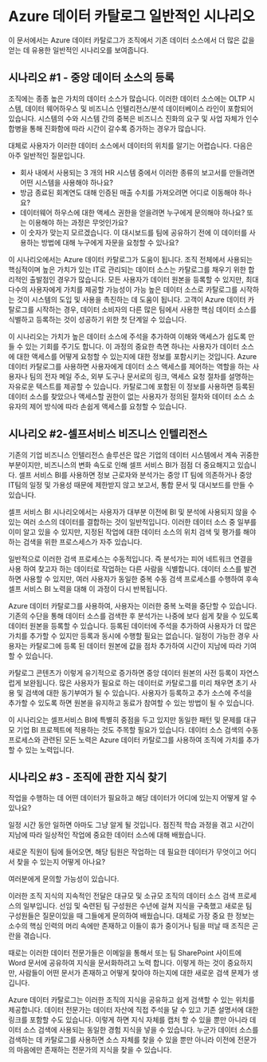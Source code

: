 <properties
   pageTitle="Azure 데이터 카탈로그 일반적인 시나리오"
   description="높은 가치의 데이터 원본 등록 및 검색을 포함한 Azure 데이터 카탈로그에 대한 일반적인 시나리오의 개요를 통해 셀프서비스 비즈니스 인텔리전스를 실현하고 데이터 원본과 프로세스에 대한 기존 조직 지식을 획득합니다."
   services="data-catalog"
   documentationCenter=""
   authors="steelanddata"
   manager="NA"
   editor=""
   tags=""/>
<tags
   ms.service="data-catalog"
   ms.devlang="NA"
   ms.topic="article"
   ms.tgt_pltfrm="NA"
   ms.workload="data-catalog"
   ms.date="10/27/2015"
   ms.author="maroche"/>


# Azure 데이터 카탈로그 일반적인 시나리오

이 문서에서는 Azure 데이터 카탈로그가 조직에서 기존 데이터 소스에서 더 많은 값을 얻는 데 유용한 일반적인 시나리오를 보여줍니다.

## 시나리오 #1 - 중앙 데이터 소스의 등록

조직에는 종종 높은 가치의 데이터 소스가 많습니다. 이러한 데이터 소스에는 OLTP 시스템, 데이터 웨어하우스 및 비즈니스 인텔리전스/분석 데이터베이스 라인이 포함되어 있습니다. 시스템의 수와 시스템 간의 중복은 비즈니스 진화의 요구 및 사업 자체가 인수 합병을 통해 진화함에 따라 시간이 갈수록 증가하는 경우가 많습니다.

대체로 사용자가 이러한 데이터 소스에서 데이터의 위치를 알기는 어렵습니다. 다음은 아주 일반적인 질문입니다.

- 회사 내에서 사용되는 3 개의 HR 시스템 중에서 이러한 종류의 보고서를 만들려면 어떤 시스템을 사용해야 하나요?
- 방금 종료된 회계연도 대해 인증된 매출 수치를 가져오려면 어디로 이동해야 하나요?
- 데이터웨어 하우스에 대한 액세스 권한을 얻을려면 누구에게 문의해야 하나요? 또는 이용해야 하는 과정은 무엇인가요?
- 이 숫자가 맞는지 모르겠습니다. 이 대시보드를 팀에 공유하기 전에 이 데이터를 사용하는 방법에 대해 누구에게 자문을 요청할 수 있나요?

이 시나리오에서는 Azure 데이터 카탈로그가 도움이 됩니다. 조직 전체에서 사용되는 핵심적이며 높은 가치가 있는 IT로 관리되는 데이터 소스는 카탈로그를 채우기 위한 합리적인 출발점인 경우가 많습니다. 모든 사용자가 데이터 원본을 등록할 수 있지만, 최대 다수의 사용자에게 가치를 제공할 가능성이 가능 높은 데이터 소스로 카탈로그를 시작하는 것이 시스템의 도입 및 사용을 촉진하는 데 도움이 됩니다. 고객이 Azure 데이터 카탈로그를 시작하는 경우, 데이터 소비자의 다른 많은 팀에서 사용한 핵심 데이터 소스를 식별하고 등록하는 것이 성공하기 위한 첫 단계일 수 있습니다.

이 시나리오는 가치가 높은 데이터 소스에 주석을 추가하여 이해와 액세스가 쉽도록 만들 수 있는 기회를 주기도 합니다. 이 과정의 중요한 측면 하나는 사용자가 데이터 소스에 대한 액세스를 어떻게 요청할 수 있는지에 대한 정보를 포함시키는 것입니다. Azure 데이터 카탈로그를 사용하면 사용자에게 데이터 소스 액세스를 제어하는 역할을 하는 사용자나 팀의 전자 메일 주소, 외부 도구나 문서로의 링크, 액세스 요청 절차를 설명하는 자유로운 텍스트를 제공할 수 있습니다. 카탈로그에 포함된 이 정보를 사용하면 등록된 데이터 소스를 찾았으나 액세스할 권한이 없는 사용자가 정의된 절차와 데이터 소스 소유자의 제어 방식에 따라 손쉽게 액세스를 요청할 수 있습니다.

## 시나리오 #2-셀프서비스 비즈니스 인텔리전스

기존의 기업 비즈니스 인텔리전스 솔루션은 많은 기업의 데이터 시스템에서 계속 귀중한 부분이지만, 비즈니스의 변화 속도로 인해 셀프 서비스 BI가 점점 더 중요해지고 있습니다. 셀프 서비스 BI를 사용하면 정보 근로자와 분석가는 중앙 IT 팀에 의존하거나 중앙 IT팀의 일정 및 가용성 때문에 제한받지 않고 보고서, 통합 문서 및 대시보드를 만들 수 있습니다.

셀프 서비스 BI 시나리오에서는 사용자가 대부분 이전에 BI 및 분석에 사용되지 않을 수 있는 여러 소스의 데이터를 결합하는 것이 일반적입니다. 이러한 데이터 소스 중 일부를 이미 알고 있을 수 있지만, 지정된 작업에 대한 데이터 소스의 위치 검색 및 평가를 해야 하는 검색을 위한 프로스세스가 자주 있습니다.

일반적으로 이러한 검색 프로세스는 수동적입니다. 즉 분석가는 피어 네트워크 연결을 사용 하여 찾고자 하는 데이터로 작업하는 다른 사람을 식별합니다. 데이터 소스를 발견하면 사용할 수 있지만, 여러 사용자가 동일한 중복 수동 검색 프로세스를 수행하여 후속 셀프 서비스 BI 노력을 대해 이 과정이 다시 반복됩니다.

Azure 데이터 카탈로그를 사용하여, 사용자는 이러한 중복 노력을 중단할 수 있습니다. 기존의 수단을 통해 데이터 소스를 검색한 후 분석가는 나중에 보다 쉽게 찾을 수 있도록 데이터 원본을 등록할 수 있습니다. 등록된 데이터에 주석을 추가하여 사용자가 더 많은 가치를 추가할 수 있지만 등록과 동시에 수행할 필요는 없습니다. 일정이 가능한 경우 사용자는 카탈로그에 등록 된 데이터 원본에 값을 점차 추가하여 시간이 지남에 따라 기여할 수 있습니다.

카탈로그 콘텐츠가 이렇게 유기적으로 증가하면 중앙 데이터 원본의 사전 등록이 자연스럽게 보완됩니다. 많은 사용자가 필요로 하는 데이터로 카탈로그를 미리 채우면 초기 사용 및 검색에 대한 동기부여가 될 수 있습니다. 사용자가 등록하고 추가 소스에 주석을 추가할 수 있도록 하면 원본을 유지하고 동료가 참여할 수 있는 방법이 될 수 있습니다.

이 시나리오는 셀프서비스 BI에 특별히 중점을 두고 있지만 동일한 패턴 및 문제를 대규모 기업 BI 프로젝트에 적용하는 것도 주목할 필요가 있습니다. 데이터 소스 검색의 수동 프로세스와 관련된 모든 노력은 Azure 데이터 카탈로그를 사용하여 조직에 가치를 추가할 수 있는 노력입니다.

## 시나리오 #3 - 조직에 관한 지식 찾기

작업을 수행하는 데 어떤 데이터가 필요하고 해당 데이터가 어디에 있는지 어떻게 알 수 있나요?

일정 시간 동안 일하면 아마도 그냥 알게 될 것입니다. 점진적 학습 과정을 겪고 시간이 지남에 따라 일상적인 작업에 중요한 데이터 소스에 대해 배웠습니다.

새로운 직원이 팀에 들어오면, 해당 팀원은 작업하는 데 필요한 데이터가 무엇이고 어디서 찾을 수 있는지 어떻게 아나요?

여러분에게 문의할 가능성이 있습니다.

이러한 조직 지식의 지속적인 전달은 대규모 및 소규모 조직의 데이터 소스 검색 프로세스의 일부입니다. 선임 및 숙련된 팀 구성원은 수년에 걸쳐 지식을 구축했고 새로운 팀 구성원들은 질문이있을 때 그들에게 문의하여 배웠습니다. 대체로 가장 중요 한 정보는 소수의 핵심 인력의 머리 속에만 존재하고 이들이 휴가 중이거나 팀을 떠날 때 조직은 곤란을 겪습니다.

때로는 이러한 데이터 전문가들은 이메일을 통해서 또는 팀 SharePoint 사이트에 Word 문서에 공유하여 지식을 문서화하려고 노력 합니다. 이렇게 하는 것이 중요하지만, 사람들이 어떤 문서가 존재하고 어떻게 찾아야 하는지에 대한 새로운 검색 문제가 생깁니다.

Azure 데이터 카탈로그는 이러한 조직의 지식을 공유하고 쉽게 검색할 수 있는 위치를 제공합니다. 데이터 전문가는 데이터 자산에 직접 주석을 달 수 있고 기존 설명서에 대한 링크를 포함할 수도 있습니다. 이렇게 하면 지식 자체를 캡처 할 수 있을 뿐만 아니라 데이터 소스 검색에 사용되는 동일한 경험 지식을 넣을 수 있습니다. 누군가 데이터 소스를 검색하는 데 카탈로그를 사용하면 소스 자체를 찾을 수 있을 뿐만 아니라 이전에 전문가의 마음에만 존재하는 전문가의 지식을 찾을 수 있습니다.

<!---HONumber=Nov15_HO1-->